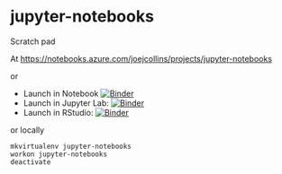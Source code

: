 # jupyter-notebooks

Scratch pad

At <https://notebooks.azure.com/joejcollins/projects/jupyter-notebooks>

or

* Launch in Notebook [![Binder](https://mybinder.org/badge_logo.svg)](https://mybinder.org/v2/gh/joejcollins/jupyter-notebooks.git/master)
* Launch in Jupyter Lab: [![Binder](http://mybinder.org/badge.svg)](https://mybinder.org/v2/gh/joejcollins/jupyter-notebooks.git/master?urlpath=lab)
* Launch in RStudio: [![Binder](http://mybinder.org/badge.svg)](https://mybinder.org/v2/gh/joejcollins/jupyter-notebooks.git/master?urlpath=rstudio)

or locally

    mkvirtualenv jupyter-notebooks
    workon jupyter-notebooks
    deactivate

